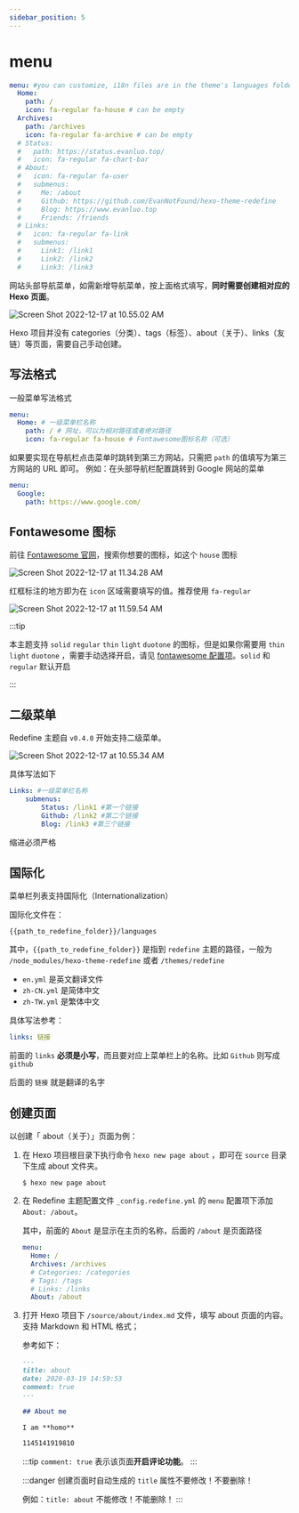 ```yaml
---
sidebar_position: 5
---
```


# menu

```yaml
menu: #you can customize, i18n files are in the theme's languages folder. fa-regular recommended
  Home: 
    path: / 
    icon: fa-regular fa-house # can be empty
  Archives: 
    path: /archives 
    icon: fa-regular fa-archive # can be empty
  # Status: 
  #   path: https://status.evanluo.top/
  #   icon: fa-regular fa-chart-bar
  # About: 
  #   icon: fa-regular fa-user
  #   submenus:
  #     Me: /about
  #     Github: https://github.com/EvanNotFound/hexo-theme-redefine
  #     Blog: https://www.evanluo.top
  #     Friends: /friends
  # Links: 
  #   icon: fa-regular fa-link
  #   submenus:
  #     Link1: /link1
  #     Link2: /link2
  #     Link3: /link3
```

网站头部导航菜单，如需新增导航菜单，按上面格式填写，**同时需要创建相对应的 Hexo 页面**。

![Screen Shot 2022-12-17 at 10.55.02 AM](https://evan.beee.top/img/Screen%20Shot%202022-12-17%20at%2010.55.02%20AM.png)

Hexo 项目并没有 categories（分类）、tags（标签）、about（关于）、links（友链）等页面，需要自己手动创建。

## 写法格式

一般菜单写法格式

```yaml
menu:
  Home: # 一级菜单栏名称
    path: / # 网址，可以为相对路径或者绝对路径
    icon: fa-regular fa-house # Fontawesome图标名称（可选）
```

如果要实现在导航栏点击菜单时跳转到第三方网站，只需把 `path` 的值填写为第三方网站的 URL 即可。
例如：在头部导航栏配置跳转到 Google 网站的菜单

```yaml
menu:
  Google: 
  	path: https://www.google.com/
```

## Fontawesome 图标

前往 [Fontawesome 官网](https://fontawesome.com/search)，搜索你想要的图标，如这个 `house` 图标

![Screen Shot 2022-12-17 at 11.34.28 AM](https://evan.beee.top/img/Screen%20Shot%202022-12-17%20at%2011.34.28%20AM.png)



红框标注的地方即为在 `icon` 区域需要填写的值。推荐使用 `fa-regular` 

![Screen Shot 2022-12-17 at 11.59.54 AM](https://evan.beee.top/img/Screen%20Shot%202022-12-17%20at%2011.59.54%20AM.png)

:::tip

本主题支持 `solid` `regular` `thin` `light` `duotone` 的图标，但是如果你需要用 `thin` `light` `duotone` ，需要手动选择开启，请见 [fontawesome 配置项](https://redefine-docs.evanluo.top/docs/configuration-guide/fontawesome)。`solid` 和 `regular` 默认开启

:::

## 二级菜单

Redefine 主题自 `v0.4.0` 开始支持二级菜单。

![Screen Shot 2022-12-17 at 10.55.34 AM](https://evan.beee.top/img/Screen%20Shot%202022-12-17%20at%2010.55.34%20AM.png)

具体写法如下

```yaml
Links: #一级菜单栏名称
	submenus: 
		Status: /link1 #第一个链接
		Github: /link2 #第二个链接
		Blog: /link3 #第三个链接
```

缩进必须严格

## 国际化

菜单栏列表支持国际化（Internationalization）

国际化文件在：

```shell
{{path_to_redefine_folder}}/languages
```

其中，`{{path_to_redefine_folder}}` 是指到 `redefine` 主题的路径，一般为 `/node_modules/hexo-theme-redefine` 或者 `/themes/redefine`

- `en.yml` 是英文翻译文件
- `zh-CN.yml` 是简体中文
- `zh-TW.yml` 是繁体中文

具体写法参考：

```yaml
links: 链接
```

前面的 `links` **必须是小写**，而且要对应上菜单栏上的名称。比如 `Github` 则写成 `github`

后面的 `链接` 就是翻译的名字

## 创建页面

以创建「 about（关于）」页面为例：

1. 在 Hexo 项目根目录下执行命令 `hexo new page about` ，即可在 `source` 目录下生成 about 文件夹。

   ```shell
   $ hexo new page about
   ```

2. 在 Redefine 主题配置文件 `_config.redefine.yml` 的 `menu` 配置项下添加 `About: /about`。

   其中，前面的 `About` 是显示在主页的名称，后面的 `/about` 是页面路径

   ```yaml
   menu:
     Home: /
     Archives: /archives
     # Categories: /categories
     # Tags: /tags
     # Links: /links
     About: /about
   ```

3. 打开 Hexo 项目下 `/source/about/index.md` 文件，填写 about 页面的内容。
   支持 Markdown 和 HTML 格式；  

   参考如下：

   ```markdown
   ---
   title: about
   date: 2020-03-19 14:59:53
   comment: true
   ---
   
   ## About me
   
   I am **homo**
   
   1145141919810
   ```

   :::tip
   `comment: true` 表示该页面**开启评论功能**。
   :::

   :::danger
   创建页面时自动生成的 `title` 属性不要修改！不要删除！  

   例如：`title: about` 不能修改！不能删除！
   :::
